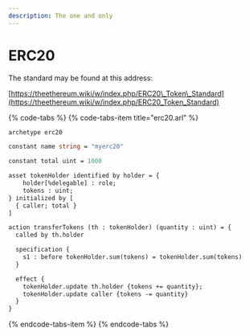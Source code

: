 ```yaml
---
description: The one and only
---
```


# ERC20

The standard may be found at this address:

[https://theethereum.wiki/w/index.php/ERC20\_Token\_Standard](https://theethereum.wiki/w/index.php/ERC20_Token_Standard)

{% code-tabs %}
{% code-tabs-item title="erc20.arl" %}
```ocaml
archetype erc20

constant name string = "myerc20"

constant total uint = 1000

asset tokenHolder identified by holder = {
    holder[%delegable] : role;
    tokens : uint;
} initialized by [
  { caller; total }
]

action transferTokens (th : tokenHolder) (quantity : uint) = {
  called by th.holder

  specification {
    s1 : before tokenHolder.sum(tokens) = tokenHolder.sum(tokens)
  }

  effect {
    tokenHolder.update th.holder {tokens += quantity};
    tokenHolder.update caller {tokens -= quantity}
  }
}
```
{% endcode-tabs-item %}
{% endcode-tabs %}

